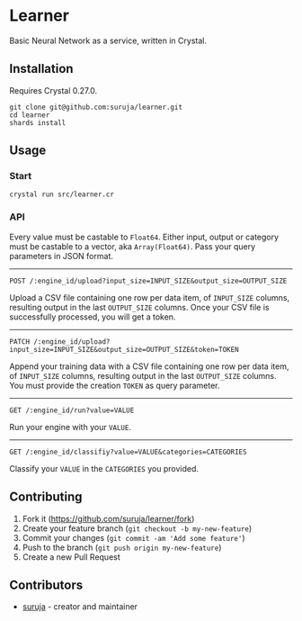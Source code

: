 # Learner

Basic Neural Network as a service, written in Crystal.

## Installation

Requires Crystal 0.27.0.

```
git clone git@github.com:suruja/learner.git
cd learner
shards install
```

## Usage

### Start

```
crystal run src/learner.cr
```

### API

Every value must be castable to `Float64`. Either input, output or category must be castable to a vector, aka `Array(Float64)`. Pass your query parameters in JSON format.

-----------------

`POST /:engine_id/upload?input_size=INPUT_SIZE&output_size=OUTPUT_SIZE`

Upload a CSV file containing one row per data item, of `INPUT_SIZE` columns, resulting output
in the last `OUTPUT_SIZE` columns. Once your CSV file is successfully processed, you will get a token.

-----------------

`PATCH /:engine_id/upload?input_size=INPUT_SIZE&output_size=OUTPUT_SIZE&token=TOKEN`

Append your training data with a CSV file containing one row per data item, of `INPUT_SIZE` columns, resulting output
in the last `OUTPUT_SIZE` columns. You must provide the creation `TOKEN` as query parameter.

-----------------

`GET /:engine_id/run?value=VALUE`

Run your engine with your `VALUE`.

-----------------

`GET /:engine_id/classifiy?value=VALUE&categories=CATEGORIES`

Classify your `VALUE` in the `CATEGORIES` you provided.


## Contributing

1. Fork it (<https://github.com/suruja/learner/fork>)
2. Create your feature branch (`git checkout -b my-new-feature`)
3. Commit your changes (`git commit -am 'Add some feature'`)
4. Push to the branch (`git push origin my-new-feature`)
5. Create a new Pull Request

## Contributors

- [suruja](https://github.com/suruja) - creator and maintainer
